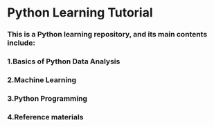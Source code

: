 # Python Learning Tutorial

### This is a Python learning repository, and its main contents include:

### 1.Basics of Python Data Analysis

### 2.Machine Learning

### 3.Python Programming

### 4.Reference materials
